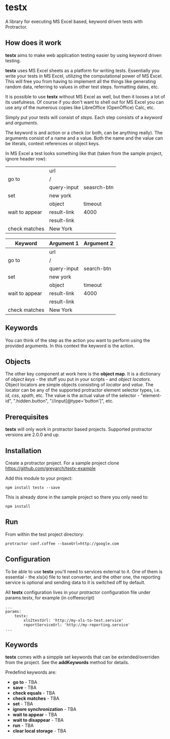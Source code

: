 testx
=====

A library for executing MS Excel based, keyword driven tests with Protractor.

## How does it work
**testx** aims to make web application testing easier by using keyword driven testing.

**testx** uses MS Excel sheets as a platform for writing tests.
Essentially you write your tests in MS Excel, utilizing the computational power of MS Excel.
This will free you from having to implement all the things like generating random data, referring to values in other test steps. formatting dates, etc.

It is possible to use **testx** without MS Excel as well, but then it looses a lot of its usefulness.
Of course if you don't want to shell out for MS Excel you can use any of the numerous copies like LibreOffice (OpenOffice) Calc, etc.

Simply put your tests will consist of *steps*. Each step consists of a *keyword* and *arguments*.

The keyword is and action or a check (or both, can be anything really).
The arguments consist of a name and a value. Both the name and the value can be literals, context references or object keys.

In MS Excel a test looks something like that (taken from the sample project, ignore header row):

<table>
		<tr> <td></td> <td>url</td> </tr>
		<tr> <td>go to</td> <td>/</td> </tr>
		<tr> <td></td> <td>query-input</td> <td>seasrch-btn</td> </tr>
		<tr> <td>set</td> <td>new york</td> <td></td> </tr>
		<tr> <td></td> <td>object</td> <td>timeout</td> </tr>
		<tr> <td>wait to appear</td> <td>result-link</td> <td>4000</td> </tr>
		<tr> <td></td> <td>result-link</td> </tr>
		<tr> <td>check matches</td> <td>New York</td> </tr>
</table>

| Keyword       | Argument 1  | Argument 2  |
| ------------- | ----------- | ----------- |
|               | url         |             |
| go to         | /           |             |
|               | query-input | search-btn |
| set           | new york    |             |
|               | object      | timeout     |
| wait to appear| result-link | 4000        |
|               | result-link |             |
| check matches | New York    |             |

Keywords
--------
You can think of the step as the action you want to perform using the provided arguments.
In this context the keyword is the action.

Objects
-------
The other key component at work here is the **object map**.
It is a dictionary of *object keys* - the stuff you put in your scripts - and *object locators*.
Object locators are simple objects consisting of *locator* and *value*.
The locator can be any of the supported protractor element selector types, i.e. *id*, *css*, *xpath*, etc.
The value is the actual value of the selector - "element-id", ".hidden.button", "//input[@type='button']", etc.

## Prerequisites

**testx** will only work in protractor based projects. Supported protractor versions are 2.0.0 and up.

## Installation

Create a protractor project. For a sample project clone https://github.com/greyarch/testx-example

Add this module to your project:

	npm install testx --save

This is already done in the sample project so there you only need to:

	npm install

## Run

From within the test project directory:

	protractor conf.coffee --baseUrl=http://google.com

## Configuration

To be able to use **testx** you'll need to services external to it.
One of them is essential - the xls(x) file to test converter,
and the other one, the reporting service is optional and sending data to it is switched off by default.

All **testx** configuration lives in your protractor configuration file under params.testx, for example (in coffeescript)

	...
	params:
		testx:
			xls2testUrl: 'http://my-xls-to-test.service'
			reportServiceUrl: 'http://my-reporting.service'
	...

## Keywords

**testx** comes with a simpple set keywords that can be extended/overriden from the project.
See the **addKeywords** method for details.

Predefind keywords are:

- **go to** - TBA
- **save** - TBA
- **check equals** - TBA
- **check matches** - TBA
- **set** - TBA
- **ignore synchronization** - TBA
- **wait to appear** - TBA
- **wait to disappear** - TBA
- **run** - TBA
- **clear local storage** - TBA
